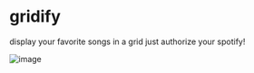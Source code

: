 # gridify
display your favorite songs in a grid 
just authorize your spotify!

![image](https://user-images.githubusercontent.com/109391715/205119762-12b5778d-6641-4775-9aa2-4883ca4b63b2.png)
